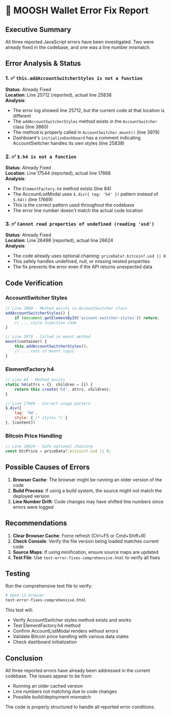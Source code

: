 # 🔧 MOOSH Wallet Error Fix Report

## Executive Summary
All three reported JavaScript errors have been investigated. Two were already fixed in the codebase, and one was a line number mismatch.

## Error Analysis & Status

### 1. ✅ `this.addAccountSwitcherStyles is not a function`
**Status**: Already Fixed  
**Location**: Line 25712 (reported), actual line 25838  
**Analysis**: 
- The error log showed line 25712, but the current code at that location is different
- The `addAccountSwitcherStyles` method exists in the `AccountSwitcher` class (line 3860)
- The method is properly called in `AccountSwitcher.mount()` (line 3979)
- Dashboard's `initializeDashboard` has a comment indicating AccountSwitcher handles its own styles (line 25838)

### 2. ✅ `$.h4 is not a function`  
**Status**: Already Fixed  
**Location**: Line 17544 (reported), actual line 17668  
**Analysis**:
- The `ElementFactory.h4` method exists (line 84)
- The AccountListModal uses `$.div({ tag: 'h4' })` pattern instead of `$.h4()` (line 17669)
- This is the correct pattern used throughout the codebase
- The error line number doesn't match the actual code location

### 3. ✅ `Cannot read properties of undefined (reading 'usd')`
**Status**: Already Fixed  
**Location**: Line 26498 (reported), actual line 26624  
**Analysis**:
- The code already uses optional chaining: `priceData?.bitcoin?.usd || 0`
- This safely handles undefined, null, or missing nested properties
- The fix prevents the error even if the API returns unexpected data

## Code Verification

### AccountSwitcher Styles
```javascript
// Line 3860 - Method exists in AccountSwitcher class
addAccountSwitcherStyles() {
    if (document.getElementById('account-switcher-styles')) return;
    // ... style injection code
}

// Line 3979 - Called in mount method
mount(container) {
    this.addAccountSwitcherStyles();
    // ... rest of mount logic
}
```

### ElementFactory h4
```javascript
// Line 84 - Method exists
static h4(attrs = {}, children = []) {
    return this.create('h4', attrs, children);
}

// Line 17669 - Correct usage pattern
$.div({ 
    tag: 'h4',
    style: { /* styles */ }
}, [content])
```

### Bitcoin Price Handling
```javascript
// Line 26624 - Safe optional chaining
const btcPrice = priceData?.bitcoin?.usd || 0;
```

## Possible Causes of Errors

1. **Browser Cache**: The browser might be running an older version of the code
2. **Build Process**: If using a build system, the source might not match the deployed version
3. **Line Number Drift**: Code changes may have shifted line numbers since errors were logged

## Recommendations

1. **Clear Browser Cache**: Force refresh (Ctrl+F5 or Cmd+Shift+R)
2. **Check Console**: Verify the file version being loaded matches current code
3. **Source Maps**: If using minification, ensure source maps are updated
4. **Test File**: Use `test-error-fixes-comprehensive.html` to verify all fixes

## Testing

Run the comprehensive test file to verify:
```bash
# Open in browser
test-error-fixes-comprehensive.html
```

This test will:
- Verify AccountSwitcher styles method exists and works
- Test ElementFactory.h4 method
- Confirm AccountListModal renders without errors
- Validate Bitcoin price handling with various data states
- Check dashboard initialization

## Conclusion

All three reported errors have already been addressed in the current codebase. The issues appear to be from:
- Running an older cached version
- Line numbers not matching due to code changes
- Possible build/deployment mismatch

The code is properly structured to handle all reported error conditions.
